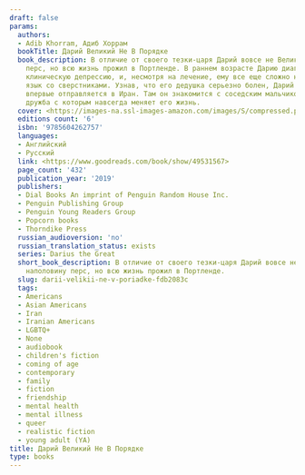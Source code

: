 ```yaml
---
draft: false
params:
  authors:
  - Adib Khorram, Адиб Хоррам
  bookTitle: Дарий Великий Не В Порядке
  book_description: В отличие от своего тезки-царя Дарий вовсе не Великий. Он наполовину
    перс, но всю жизнь прожил в Портленде. В раннем возрасте Дарию диагностировали
    клиническую депрессию, и, несмотря на лечение, ему все еще сложно найти общий
    язык со сверстниками. Узнав, что его дедушка серьезно болен, Дарий вместе с семьей
    впервые отправляется в Иран. Там он знакомится с соседским мальчиком Сухрабом,
    дружба с которым навсегда меняет его жизнь.
  cover: <https://images-na.ssl-images-amazon.com/images/S/compressed.photo.goodreads.com/books/1563370922l/49531567.jpg>
  editions count: '6'
  isbn: '9785604262757'
  languages:
  - Английский
  - Русский
  link: <https://www.goodreads.com/book/show/49531567>
  page_count: '432'
  publication_year: '2019'
  publishers:
  - Dial Books An imprint of Penguin Random House Inc.
  - Penguin Publishing Group
  - Penguin Young Readers Group
  - Popcorn books
  - Thorndike Press
  russian_audioversion: 'no'
  russian_translation_status: exists
  series: Darius the Great
  short_book_description: В отличие от своего тезки-царя Дарий вовсе не Великий. Он
    наполовину перс, но всю жизнь прожил в Портленде.
  slug: darii-velikii-ne-v-poriadke-fdb2083c
  tags:
  - Americans
  - Asian Americans
  - Iran
  - Iranian Americans
  - LGBTQ+
  - None
  - audiobook
  - children's fiction
  - coming of age
  - contemporary
  - family
  - fiction
  - friendship
  - mental health
  - mental illness
  - queer
  - realistic fiction
  - young adult (YA)
title: Дарий Великий Не В Порядке
type: books
---
```

